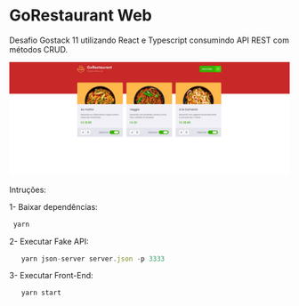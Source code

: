# GoRestaurant Web
Desafio Gostack 11 utilizando React e Typescript consumindo API REST com métodos CRUD.

<img src="./src/assets/GoRestaurant.JPG" widt="100%">


Intruções:

1- Baixar dependências: 
```javascript
 yarn
```

2- Executar Fake API:
```javascript
   yarn json-server server.json -p 3333
```


3- Executar Front-End:
```javascript
   yarn start
```

